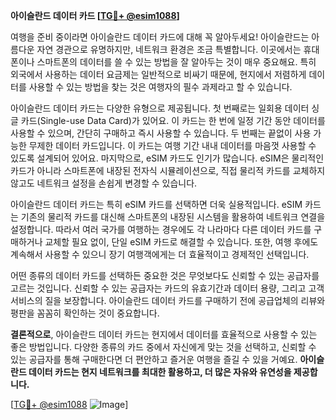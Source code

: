 **아이슬란드 데이터 카드 [[TG💪+ @esim1088](https://t.me/s/esim1088)]**

여행을 준비 중이라면 아이슬란드 데이터 카드에 대해 꼭 알아두세요! 아이슬란드는 아름다운 자연 경관으로 유명하지만, 네트워크 환경은 조금 특별합니다. 이곳에서는 휴대폰이나 스마트폰의 데이터를 쓸 수 있는 방법을 잘 알아두는 것이 매우 중요해요. 특히 외국에서 사용하는 데이터 요금제는 일반적으로 비싸기 때문에, 현지에서 저렴하게 데이터를 사용할 수 있는 방법을 찾는 것은 여행자의 필수 과제라고 할 수 있습니다.

아이슬란드 데이터 카드는 다양한 유형으로 제공됩니다. 첫 번째로는 일회용 데이터 싱글 카드(Single-use Data Card)가 있어요. 이 카드는 한 번에 일정 기간 동안 데이터를 사용할 수 있으며, 간단히 구매하고 즉시 사용할 수 있습니다. 두 번째는 끝없이 사용 가능한 무제한 데이터 카드입니다. 이 카드는 여행 기간 내내 데이터를 마음껏 사용할 수 있도록 설계되어 있어요. 마지막으로, eSIM 카드도 인기가 많습니다. eSIM은 물리적인 카드가 아니라 스마트폰에 내장된 전자식 시뮬레이션으로, 직접 물리적 카드를 교체하지 않고도 네트워크 설정을 손쉽게 변경할 수 있습니다.

아이슬란드 데이터 카드는 특히 eSIM 카드를 선택하면 더욱 실용적입니다. eSIM 카드는 기존의 물리적 카드를 대신해 스마트폰의 내장된 시스템을 활용하여 네트워크 연결을 설정합니다. 따라서 여러 국가를 여행하는 경우에도 각 나라마다 다른 데이터 카드를 구매하거나 교체할 필요 없이, 단일 eSIM 카드로 해결할 수 있습니다. 또한, 여행 후에도 계속해서 사용할 수 있으니 장기 여행객에게는 더 효율적이고 경제적인 선택입니다.

어떤 종류의 데이터 카드를 선택하든 중요한 것은 무엇보다도 신뢰할 수 있는 공급자를 고르는 것입니다. 신뢰할 수 있는 공급자는 카드의 유효기간과 데이터 용량, 그리고 고객 서비스의 질을 보장합니다. 아이슬란드 데이터 카드를 구매하기 전에 공급업체의 리뷰와 평판을 꼼꼼히 확인하는 것이 중요합니다.

**결론적으로**, 아이슬란드 데이터 카드는 현지에서 데이터를 효율적으로 사용할 수 있는 좋은 방법입니다. 다양한 종류의 카드 중에서 자신에게 맞는 것을 선택하고, 신뢰할 수 있는 공급자를 통해 구매한다면 더 편안하고 즐거운 여행을 즐길 수 있을 거예요. **아이슬란드 데이터 카드는 현지 네트워크를 최대한 활용하고, 더 많은 자유와 유연성을 제공합니다.**

[[TG💪+ @esim1088](https://t.me/s/esim1088) ![Image](https://i.postimg.cc/Y0z9fWf4/image.png)]